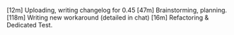[12m]  Uploading, writing changelog for 0.45
[47m]  Brainstorming, planning.
[118m] Writing new workaround (detailed in chat)
[16m]  Refactoring & Dedicated Test.